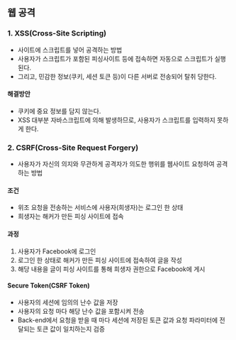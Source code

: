 ## 웹 공격

### 1. XSS(Cross-Site Scripting)

- 사이트에 스크립트를 넣어 공격하는 방법
- 사용자가 스크립트가 포함된 피싱사이트 등에 접속하면 자동으로 스크립트가 실행된다.
- 그리고, 민감한 정보(쿠키, 세션 토큰 등)이 다른 서버로 전송되어 탈취 당한다.



#### 해결방안

- 쿠키에 중요 정보를 담지 않는다.
- XSS 대부분 자바스크립트에 의해 발생하므로, 사용자가 스크립트를 입력하지 못하게 한다.



### 2. CSRF(Cross-Site Request Forgery)

- 사용자가 자신의 의지와 무관하게 공격자가 의도한 행위를 웹사이트 요청하여 공격하는 방법



#### 조건

- 위조 요청을 전송하는 서비스에 사용자(희생자)는 로그인 한 상태
- 희생자는 해커가 만든 피싱 사이트에 접속



#### 과정

1. 사용자가 Facebook에 로그인
2. 로그인 한 상태로 해커가 만든 피싱 사이트에 접속하여 글을 작성
3. 해당 내용을 글이 피싱 사이트를 통해 희생자 권한으로 Facebook에 게시



#### Secure Token(CSRF Token)

- 사용자의 세션에 임의의 난수 값을 저장
- 사용자의 요청 마다 해당 난수 값을 포함시켜 전송
- Back-end에서 요청을 받을 때 마다 세션에 저장된 토큰 값과 요청 파라미터에 전달되는 토큰 값이 일치하는지 검증













